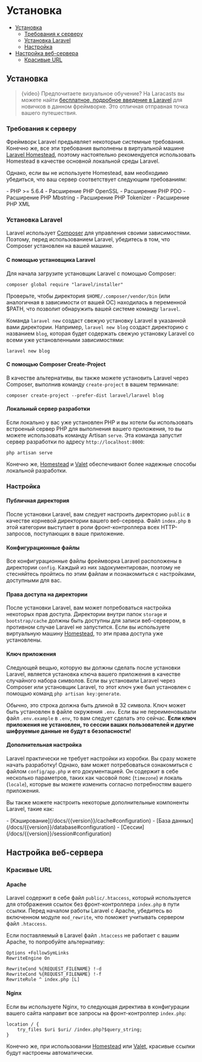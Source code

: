 # Установка 

- [Установка](#installation)
    - [Требования к серверу](#server-requirements)
    - [Установка Laravel](#installing-laravel)
    - [Настройка](#configuration)
- [Настройка веб-сервера](#web-server-configuration)
    - [Красивые URL](#pretty-urls)

<a name="installation"></a>
## Установка

> {video} Предпочитаете визуальное обучение? На Laracasts вы можете найти [бесплатное, подробное введение в Laravel](https://laracasts.com/series/laravel-from-scratch-2017) для новичков в данном фреймворке. Это отличная отправная точка вашего путешествия.

<a name="server-requirements"></a>
### Требования к серверу

Фреймворк Laravel предъявляет некоторые системные требования. Конечно же, все эти требования выполнены в виртуальной машине [Laravel Homestead](/docs/{{version}}/homestead), поэтому настоятельно рекомендуется использовать Homestead в качестве основной локальной среды Laravel.

Однако, если вы не используете Homestead, вам необходимо убедиться, что ваш сервер соответствует следующим требованиям:

<div class="content-list" markdown="1">
- PHP >= 5.6.4
- Расширение PHP OpenSSL
- Расширение PHP PDO
- Расширение PHP Mbstring
- Расширение PHP Tokenizer
- Расширение PHP XML
</div>

<a name="installing-laravel"></a>
### Установка Laravel

Laravel использует [Composer](https://getcomposer.org) для управления своими зависимостями. Поэтому, перед использованием Laravel, убедитесь в том, что Composer установлен на вашей машине.

#### С помощью установщика Laravel

Для начала загрузите установщик Laravel с помощью Composer:

    composer global require "laravel/installer"

Проверьте, чтобы директория `$HOME/.composer/vendor/bin` (или аналогичная в зависимости от вашей ОС) находилась в переменной $PATH, что позволит обнаружить вашей системе команду `laravel`.

Команда `laravel new` создаст свежую установку Laravel в указанной вами директории. Например, `laravel new blog` создаст директорию с названием `blog`, которая будет содержать свежую установку Laravel со всеми уже установленными зависимостями:

    laravel new blog

#### С помощью Composer Create-Project

В качестве альтернативы, вы также можете установить Laravel через Composer, выполнив команду `create-project` в вашем терминале:

    composer create-project --prefer-dist laravel/laravel blog

#### Локальный сервер разработки

Если локально у вас уже установлен PHP и вы хотели бы использовать встроеный сервер PHP для выполнения вашего приложения, то вы можете использовать команду Artisan `serve`. Эта команда запустит сервер разработки по адресу `http://localhost:8000`:

    php artisan serve

Конечно же, [Homestead](/docs/{{version}}/homestead) и [Valet](/docs/{{version}}/valet) обеспечивают более надежные способы локальной разработки.

<a name="configuration"></a>
### Настройка

#### Публичная директория

После установки Laravel, вам следует настроить директорию `public` в качестве корневой директории вашего веб-сервера. Файл `index.php` в этой категории выступает в роли фронт-контроллера всех HTTP-запросов, поступающих в ваше приложение.

#### Конфигурационные файлы

Все конфигурационные файлы фреймворка Laravel расположены в директории `config`. Каждый из них задокументирован, поэтому не стесняйтесь пройтись по этим файлам и познакомиться с настройками, доступными для вас.

#### Права доступа на директории

После установки Laravel, вам может потребоваться настройка некоторых прав доступа. Директории внутри папок `storage` и `bootstrap/cache` должны быть доступны для записи веб-сервером, в противном случае Laravel не запустится. Если вы используете виртуальную машину [Homestead](/docs/{{version}}/homestead), то эти права доступа уже установлены.

#### Ключ приложения

Следующей вещью, которую вы должны сделать после установки Laravel, является установка ключа вашего приложения в качестве случайного набора символов. Если вы установили Laravel через Composer или установщик Laravel, то этот ключ уже был установлен с помощью команд `php artisan key:generate`.

Обычно, это строка должна быть длиной в 32 символа. Ключ может быть установлен в файле окружения `.env`. Если вы не переименовывали файл `.env.example` в `.env`, то вам следует сделать это сейчас. **Если ключ приложения не установлен, то сессии ваших пользователей и другие шифруемые данные не будут в безопасности!**

#### Дополнительная настройка

Laravel практически не требует настройки из коробки. Вы сразу можете начать разработку! Однако, вам может потребоваться ознакомиться с файлом `config/app.php` и его документацией. Он содержит в себе несколько параметров, таких как часовой пояс (`timezone`) и локаль (`locale`), которые вы можете изменить согласно потребностям вашего приложения.

Вы также можете настроить некоторые дополнительные компоненты Laravel, такие как:

<div class="content-list" markdown="1">
- [Кэширование](/docs/{{version}}/cache#configuration)
- [База данных](/docs/{{version}}/database#configuration)
- [Сессии](/docs/{{version}}/session#configuration)
</div>

<a name="web-server-configuration"></a>
## Настройка веб-сервера

<a name="pretty-urls"></a>
### Красивые URL

#### Apache

Laravel содержит в себе файл `public/.htaccess`, который используется для отображения ссылок без фронт-контроллера `index.php` в пути ссылки. Перед началом работы Laravel с Apache, убедитесь во включенном модуле `mod_rewrite`, что поможет учитывать сервером файл `.htaccess`.

Если поставляемый в Laravel файл `.htaccess` не работает с вашим Apache, то попробуйте альтернативу:

    Options +FollowSymLinks
    RewriteEngine On

    RewriteCond %{REQUEST_FILENAME} !-d
    RewriteCond %{REQUEST_FILENAME} !-f
    RewriteRule ^ index.php [L]

#### Nginx

Если вы используете Nginx, то следующая директива в конфигурации вашего сайта направит все запросы на фронт-контроллер `index.php`:

    location / {
        try_files $uri $uri/ /index.php?$query_string;
    }

Конечно же, при использовании [Homestead](/docs/{{version}}/homestead) или [Valet](/docs/{{version}}/valet), красивые ссылки будут настроены автоматически.

